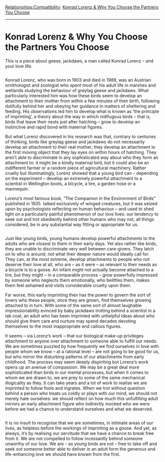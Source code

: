 [Relationships:](https://www.theschooloflife.com/thebookoflife/category/relationships/)[Compatibility](https://www.theschooloflife.com/thebookoflife/category/relationships/compatibility/): [Konrad Lorenz & Why You Choose the Partners You Choose](https://www.theschooloflife.com/thebookoflife/konrad-lorenz-choosing-partners/)

* * *

# Konrad Lorenz & Why You Choose the Partners You Choose

This is a piece about geese, jackdaws, a man called Konrad Lorenz – and your love life.

<figure class="wp-block-image"><img src="https://www.theschooloflife.com/thebookoflife/wp-content/uploads/2019/07/40983728940_7b8e0888e1_k-e1562579308535-1024x747.jpg" alt="" class="wp-image-23459"></figure>

Konrad Lorenz, who was born in 1903 and died in 1989, was an Austrian ornithologist and zoologist who spent most of his adult life in marshes and wetlands studying the behaviour of greylag geese and jackdaws. What particularly interested him was how these birds seem to develop an attachment to their mother from within a few minutes of their birth, following dutifully behind her and obeying her guidance in matters of sheltering and feeding. His observations led him to develop what is known as ‘the principle of imprinting’, a theory about the way in which nidifugous birds – that is, birds that leave their nests just after hatching – grow to develop an instinctive and rapid bond with maternal figures.&nbsp;

But what Lorenz discovered in his research was that, contrary to centuries of thinking, birds like greylag geese and jackdaws do not necessarily develop an attachment to their real mother; they develop an attachment to the first moving object that they lay eyes on within hours of hatching. They aren’t able to discriminate in any sophisticated way about who they form an attachment to: it might be a kindly maternal bird, but it could also be an indifferent farmer or a random piece of agricultural machinery. Rather cruelly but illuminatingly, Lorenz showed that a young bird can – depending on the experiment – develop an extremely powerful attachment to a scientist in Wellington boots, a bicycle, a tire, a garden hose or a mannequin.&nbsp;

Lorenz’s most famous book, “The Companion in the Environment of Birds” published in 1935&nbsp; talked exclusively of winged creatures, but it was seized upon by psychologists reflecting on human behaviour – and used to shed light on a particularly painful phenomenon of our love lives: our tendency to seek out and trot obediently behind other humans who may not, all things considered, be in any substantial way fitting or appropriate for us.

<figure class="aligncenter"><img src="https://lh3.googleusercontent.com/p8u04ETIWL1vVJHWI224jWGM6wsTfgdwGC9PLQ7uGXWxY3hebilxuFeA9ut9eGvpyotAnRhIaY5Xt0qnsKtCdUa2X82OWztAuIn3xl4gSXr_Wm_2fVx5A25_TP8sOWixw6j1L3qw" alt=""></figure>

Just like young birds, young humans develop powerful attachments to the adults who are closest to them in their early days. Yet also rather like birds, they are unable to discriminate very well between care-givers. They latch on to who is around, not what their deeper nature would ideally call for. They can, at the most extreme, develop attachments to people who not deserve their love at all, who are – as it were – as relevant to their needs as a bicycle is to a goose. An infant might not actually become attached to a tire, but they might – in a comparable process – grow powerfully impressed by someone who neglects them emotionally, who belittles them, makes them feel ashamed and visits considerable cruelty upon them.

Far worse, this early imprinting then has the power to govern the sort of lovers who these people, once they are grown, find themselves growing attached to in turn. With some of the same sort of almost laughable impressionability evinced by baby jackdaws trotting behind a scientist in a lab coat, an adult who has been imprinted with unhelpful ideas about who should give them care and nurture may spend decades devoting themselves to the most inappropriate and callous figures.

It seems – via Lorenz’s work – that our biological make-up privileges attachment to anyone over attachment to someone able to fulfill our needs. We are sometimes puzzled by how frequently we find ourselves in love with people whom we know – at a rational level – are not going to be good for us, but who mirror the disturbing patterns of our attachments from early childhood. The process may seem deeply dispiriting but Lorenz’s work opens up an avenue of compassion. We may be a great deal more sophisticated than birds in our mental processes, but when it comes to whom we are drawn to, we are prey to some of the same mechanical illogicality as they. It can take years and a lot of work to realise we are imprinted to follow fools and ingrates. When we trot without question behind a person who treats us coldly or plays with our mind, we should not merely hate ourselves: we should reflect on how much this unfulfilling adult mirrors an early attachment figure who indirectly mocked who we were before we had a chance to understand ourselves and what we deserved.

<figure class="aligncenter"><img src="https://www.theschooloflife.com/thebookoflife/wp-content/uploads/2019/07/14473134293_bc3f8b83c4_k-e1562577833471-1024x799.jpg" alt="" class="wp-image-23457"></figure>

It is no insult to recognise that we are sometimes, in intimate areas of our lives, as helpless before the workings of imprinting as a goose. And yet, as always, it’s by realising our servitude that we have a chance to break free from it. We are not compelled to follow incessantly behind someone unworthy of our love. We are – as young birds are not – free to take off and seek out someone better able to deliver in an adult form the generous and life-enhancing love we should have known from the first.
